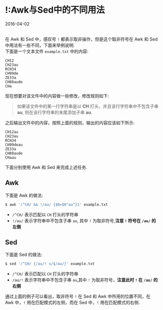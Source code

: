 # !:Awk与Sed中的不同用法           
2016-04-02  <br /><br />           
                   
在 Awk 和 Sed 中，感叹号 `!` 都表示取非操作，但是这个取非符号在 Awk 和 Sed 中用法有一些不同，下面来举例说明.                
下面是一个文本文件 `example.txt` 中的内容:              
                
```
CH12
CH23au
RCH34
CH99de
ZE33a
CH88aude
CHa
```
现在想要对该文件中的内容做一些修改，修改规则如下:               
            
> 如果该文件中的某一行字符串是以 **CH** 打头，并且该行字符串中不包含子串 **au**, 则在该行字符串的末尾添加子串 **au**.              
            
之后输出文件中的内容，按照上面的规则，输出的内容应该如下所示:               
             
```
CH12au
CH23au
RCH34
CH99deau
ZE33a
CH88aude
CHaau
```

下面分别使用 Awk 和 Sed 来完成上述任务.                   
              
## Awk        
下面是 Awk 的做法:               
           
```bash
$ awk '/^CH/ && !/au/ {$0=$0"au"}1' example.txt
```
          
- `/^CH/` 表示匹配以 `CH` 打头的字符串 
- `!/au/` 表示字符串中不包含子串 `au`, 其中 `!` 为取非符号,**注意 `!` 符号在 `/au/` 的左侧**                   
               
## Sed               
下面是 Sed 的做法:                 
               
```bash
$ sed '/^CH/ {/au/! s/$/au/}' example.txt
```
         
- `/^CH/` 表示匹配以 `CH` 打头的字符串            
- `/au/!` 表示字符串中不包含子串 `au`,其中 `!` 为取非符号，**注意此时 `!` 在 `/au/` 的右侧**                     
                 
通过上面的例子可以看出，取非符号 `!` 在 Sed 和 Awk 中所用的位置不同，在 Awk 中，`!` 用在匹配模式的左侧，而在 Sed 中，`!` 用在匹配模式的右侧.    
